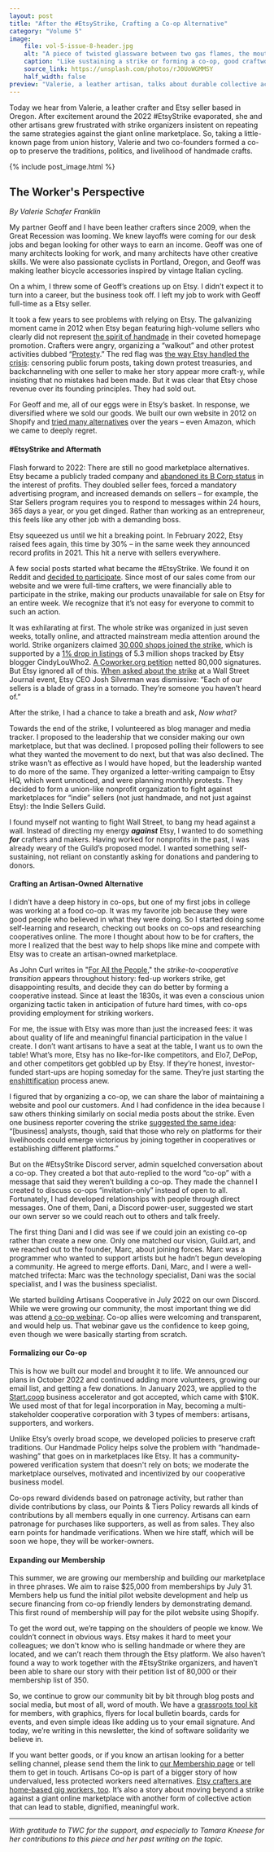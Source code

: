 ```yaml
---
layout: post
title: "After the #EtsyStrike, Crafting a Co-op Alternative"
category: "Volume 5"
image:
    file: vol-5-issue-8-header.jpg
    alt: "A piece of twisted glassware between two gas flames, the mouth on fire, and a hand on the right holding a pair of tweezers touching the top"
    caption: "Like sustaining a strike or forming a co-op, good craftwork takes skill and discipline - and sometimes, a fire under your butt."
    source_link: https://unsplash.com/photos/rJ0UoWGMMSY
    half_width: false
preview: "Valerie, a leather artisan, talks about durable collective action"
---
```


Today we hear from Valerie, a leather crafter and Etsy seller based in Oregon. After excitement around the 2022 #EtsyStrike evaporated, she and other artisans grew frustrated with strike organizers insistent on repeating the same strategies against the giant online marketplace. So, taking a little-known page from union history, Valerie and two co-founders formed a co-op to preserve the traditions, politics, and livelihood of handmade crafts.

<!-- DO NOT remove the excerpt tag -->
<!--excerpt-->
<!-- remaining content goes below here -->

<!-- DO NOT remove the header image -->
{% include post_image.html %}

## The Worker's Perspective

_By Valerie Schafer Franklin_

My partner Geoff and I have been leather crafters since 2009, when the Great Recession was looming. We knew layoffs were coming for our desk jobs and began looking for other ways to earn an income. Geoff was one of many architects looking for work, and many architects have other creative skills. We were also passionate cyclists in Portland, Oregon, and Geoff was making leather bicycle accessories inspired by vintage Italian cycling.

On a whim, I threw some of Geoff’s creations up on Etsy. I didn’t expect it to turn into a career, but the business took off. I left my job to work with Geoff full-time as a Etsy seller.

It took a few years to see problems with relying on Etsy. The galvanizing moment came in 2012 when Etsy began featuring high-volume sellers who clearly did not represent [the spirit of handmade](https://web.archive.org/web/20120601031044/) in their coveted homepage promotion. Crafters were angry, organizing a “walkout” and other protest activities dubbed “[Protesty](http://betabeat.com/2012/05/etsy-resellers-faux-handmade-matt-stinchcomb-scaling/https://observer.com/2012/06/controversial-etsy-seller-disappears-from-etsy/).” The red flag was [the way Etsy handled the crisis](https://observer.com/2012/06/controversial-etsy-seller-disappears-from-etsy/): censoring public forum posts, taking down protest treasuries, and backchanneling with one seller to make her story appear more craft-y, while insisting that no mistakes had been made. But it was clear that Etsy chose revenue over its founding principles. They had sold out. 

For Geoff and me, all of our eggs were in Etsy’s basket. In response, we diversified where we sold our goods. We built our own website in 2012 on Shopify and [tried many alternatives](https://medium.com/creators-rising/our-experience-trying-etsy-alternatives-29d230e66bda) over the years – even Amazon, which we came to deeply regret. 

#### #EtsyStrike and Aftermath

Flash forward to 2022: There are still no good marketplace alternatives. Etsy became a publicly traded company and [abandoned its B Corp status](https://qz.com/work/1146365/etsy-made-mistakes-from-which-other-b-corps-can-learn) in the interest of profits. They doubled seller fees, forced a mandatory advertising program, and increased demands on sellers – for example, the Star Sellers program requires you to respond to messages within 24 hours, 365 days a year, or you get dinged. Rather than working as an entrepreneur, this feels like any other job with a demanding boss. 

Etsy squeezed us until we hit a breaking point. In February 2022, Etsy raised fees again, this time by 30% – in the same week they announced record profits in 2021. This hit a nerve with sellers everywhere.

A few social posts started what became the #EtsyStrike. We found it on Reddit and [decided to participate](https://blog.walnutstudiolo.com/2022/04/11/why-were-joining-the-etsy-strike/). Since most of our sales come from our website and we were full-time crafters, we were financially able to participate in the strike, making our products unavailable for sale on Etsy for an entire week. We recognize that it’s not easy for everyone to commit to such an action.

It was exhilarating at first. The whole strike was organized in just seven weeks, totally online, and attracted mainstream media attention around the world. Strike organizers claimed [30,000 shops joined the strike](https://medium.com/creators-rising/thirty-thousand-people-in-17-days-85f0eef86aa8), which is supported by a [1% drop in listings](https://cindylouwho-2.tumblr.com/post/682455802572898305/etsy-strike-2022-recap) of 5.3 million shops tracked by Etsy blogger CindyLouWho2. [A Coworker.org petition](https://www.coworker.org/petitions/cancel-the-fee-increase-work-with-sellers-not-against-us) netted 80,000 signatures. But Etsy ignored all of this. [When asked about the strike](https://www.wsj.com/articles/etsy-chief-executive-stands-by-strategy-of-competing-with-amazon-11649802297) at a Wall Street Journal event, Etsy CEO Josh Silverman was dismissive: “Each of our sellers is a blade of grass in a tornado. They’re someone you haven’t heard of.”

After the strike, I had a chance to take a breath and ask, _Now what?_

Towards the end of the strike, I volunteered as blog manager and media tracker. I proposed to the leadership that we consider making our own marketplace, but that was declined. I proposed polling their followers to see what they wanted the movement to do next, but that was also declined. The strike wasn’t as effective as I would have hoped, but the leadership wanted to do more of the same. They organized a letter-writing campaign to Etsy HQ, which went unnoticed, and were planning monthly protests. They decided to form a union-like nonprofit organization to fight against marketplaces for “indie” sellers (not just handmade, and not just against Etsy): the Indie Sellers Guild.

I found myself not wanting to fight Wall Street, to bang my head against a wall. Instead of directing my energy **_against_** Etsy, I wanted to do something **_for_** crafters and makers. Having worked for nonprofits in the past, I was already weary of the Guild’s proposed model. I wanted something self-sustaining, not reliant on constantly asking for donations and pandering to donors.

#### Crafting an Artisan-Owned Alternative 

I didn’t have a deep history in co-ops, but one of my first jobs in college was working at a food co-op. It was my favorite job because they were good people who believed in what they were doing. So I started doing some self-learning and research, checking out books on co-ops and researching cooperatives online. The more I thought about how to be for crafters, the more I realized that the best way to help shops like mine and compete with Etsy was to create an artisan-owned marketplace. 

As John Curl writes in "[For All the People](url)," the _strike-to-cooperative transition_ appears throughout history: fed-up workers strike, get disappointing results, and decide they can do better by forming a cooperative instead. Since at least the 1830s, it was even a conscious union organizing tactic taken in anticipation of future hard times, with co-ops providing employment for striking workers. 

For me, the issue with Etsy was more than just the increased fees: it was about quality of life and meaningful financial participation in the value I create. I don’t want artisans to have a seat at the table, I want us to own the table! What’s more, Etsy has no like-for-like competitors, and Elo7, DePop, and other competitors get gobbled up by Etsy. If they’re honest, investor-funded start-ups are hoping someday for the same. They’re just starting the [enshittification](https://en.wiktionary.org/wiki/enshittification) process anew. 

I figured that by organizing a co-op, we can share the labor of maintaining a website and pool our customers. And I had confidence in the idea because I saw others thinking similarly on social media posts about the strike. Even one business reporter covering the strike [suggested the same idea](http://archive.today/VOfZB): “[business] analysts, though, said that those who rely on platforms for their livelihoods could emerge victorious by joining together in cooperatives or establishing different platforms.” 

But on the #EtsyStrike Discord server, admin squelched conversation about a co-op. They created a bot that auto-replied to the word “co-op” with a message that said they weren’t building a co-op. They made the channel I created to discuss co-ops “invitation-only” instead of open to all. Fortunately, I had developed relationships with people through direct messages. One of them, Dani, a Discord power-user, suggested we start our own server so we could reach out to others and talk freely.

The first thing Dani and I did was see if we could join an existing co-op rather than create a new one. Only one matched our vision, Guild.art, and we reached out to the founder, Marc, about joining forces. Marc was a programmer who wanted to support artists but he hadn’t begun developing a community. He agreed to merge efforts. Dani, Marc, and I were a well-matched trifecta: Marc was the technology specialist, Dani was the social specialist, and I was the business specialist.

We started building Artisans Cooperative in July 2022 on our own Discord. While we were growing our community, the most important thing we did was attend [a co-op webinar](https://www.usworker.coop/calendar/). Co-op allies were welcoming and transparent, and would help us. That webinar gave us the confidence to keep going, even though we were basically starting from scratch. 

#### Formalizing our Co-op

This is how we built our model and brought it to life. We announced our plans in October 2022 and continued adding more volunteers, growing our email list, and getting a few donations. In January 2023, we applied to the [Start.coop](https://start.coop) business accelerator and got accepted, which came with $10K. We used most of that for legal incorporation in May, becoming a multi-stakeholder cooperative corporation with 3 types of members: artisans, supporters, and workers. 

Unlike Etsy’s overly broad scope, we developed policies to preserve craft traditions. Our Handmade Policy helps solve the problem with “handmade-washing” that goes on in marketplaces like Etsy. It has a community-powered verification system that doesn't rely on bots; we moderate the marketplace ourselves, motivated and incentivized by our cooperative business model. 

Co-ops reward dividends based on patronage activity, but rather than divide contributions by class, our Points & Tiers Policy rewards all kinds of contributions by all members equally in one currency. Artisans can earn patronage for purchases like supporters, as well as from sales. They also earn points for handmade verifications. When we hire staff, which will be soon we hope, they will be worker-owners.

#### Expanding our Membership

This summer, we are growing our membership and building our marketplace in three phrases. We aim to raise $25,000 from memberships by July 31. Members help us fund the initial pilot website development and help us secure financing from co-op friendly lenders by demonstrating demand. This first round of membership will pay for the pilot website using Shopify. 

To get the word out, we’re tapping on the shoulders of people we know. We couldn’t connect in obvious ways. Etsy makes it hard to meet your colleagues; we don't know who is selling handmade or where they are located, and we can’t reach them through the Etsy platform. We also haven’t found a way to work together with the #EtsyStrike organizers, and haven’t been able to share our story with their petition list of 80,000 or their membership list of 350. 

So, we continue to grow our community bit by bit through blog posts and social media, but most of all, word of mouth. We have a [grassroots tool kit](https://artisans.coop/blog/spread-the-word-with-our-grassroots-tools-templates/) for members, with graphics, flyers for local bulletin boards, cards for events, and even simple ideas like adding us to your email signature. And today, we’re writing in this newsletter, the kind of software solidarity we believe in.

If you want better goods, or if you know an artisan looking for a better selling channel, please send them the link to [our Membership page](https://artisans.coop/membership) or tell them to get in touch. Artisans Co-op is part of a bigger story of how undervalued, less protected workers need alternatives. [Etsy crafters are home-based gig workers, too](https://reallifemag.com/home-spun/). It’s also a story about moving beyond a strike against a giant online marketplace with another form of collective action that can lead to stable, dignified, meaningful work. 

<hr>

_With gratitude to TWC for the support, and especially to Tamara Kneese for her contributions to this piece and her past writing on the topic._
